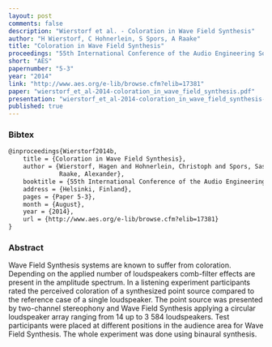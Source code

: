 ```yaml
---
layout: post
comments: false
description: "Wierstorf et al. - Coloration in Wave Field Synthesis"
author: "H Wierstorf, C Hohnerlein, S Spors, A Raake"
title: "Coloration in Wave Field Synthesis"
proceedings: "55th International Conference of the Audio Engineering Society"
short: "AES"
papernumber: "5-3"
year: "2014"
link: "http://www.aes.org/e-lib/browse.cfm?elib=17381"
paper: "wierstorf_et_al-2014-coloration_in_wave_field_synthesis.pdf"
presentation: "wierstorf_et_al-2014-coloration_in_wave_field_synthesis-presentation.pdf"
published: true
---
```


### Bibtex

```latex
@inproceedings{Wierstorf2014b,
    title = {Coloration in Wave Field Synthesis},
    author = {Wierstorf, Hagen and Hohnerlein, Christoph and Spors, Sascha and
              Raake, Alexander},
    booktitle = {55th International Conference of the Audio Engineering Society},
    address = {Helsinki, Finland},
    pages = {Paper 5-3},
    month = {August},
    year = {2014},
    url = {http://www.aes.org/e-lib/browse.cfm?elib=17381}
}
```

### Abstract

Wave Field Synthesis systems are known to suffer from coloration. Depending on
the applied number of loudspeakers comb-filter effects are present in the
amplitude spectrum. In a listening experiment participants rated the perceived
coloration of a synthesized point source compared to the reference case of a
single loudspeaker. The point source was presented by two-channel stereophony
and Wave Field Synthesis applying a circular loudspeaker array ranging from 14
up to 3 584 loudspeakers. Test participants were placed at different positions
in the audience area for Wave Field Synthesis. The whole experiment was done
using binaural synthesis.

